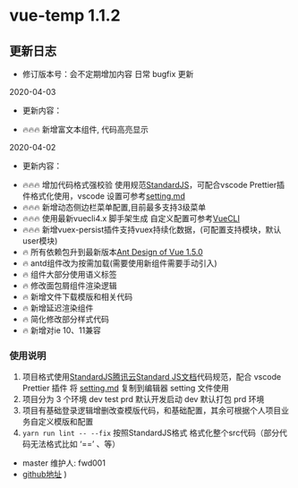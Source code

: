 # vue-temp 1.1.2

## 更新日志
- 修订版本号：会不定期增加内容 日常 bugfix 更新

2020-04-03
- 更新内容：
 + 🔥🔥🔥 新增富文本组件, 代码高亮显示

2020-04-02
- 更新内容：
 + 🔥🔥🔥 增加代码格式强校验 使用规范[StandardJS](https://cloud.tencent.com/developer/section/1489665)，可配合vscode Prettier插件格式化使用，vscode 设置可参考[setting.md](./setting.md)
 + 🔥🔥🔥 新增动态侧边栏菜单配置,目前最多支持3级菜单
 + 🔥🔥🔥 使用最新vuecli4.x 脚手架生成 自定义配置可参考[VueCLI](https://cli.vuejs.org/zh/config/)
 + 🔥🔥🔥 新增vuex-persist插件支持vuex持续化数据，(可配置支持模块，默认user模块)
 + 🔥 所有依赖包升到最新版本[Ant Design of Vue 1.5.0](https://www.antdv.com/docs/vue/introduce-cn/)
 + 🔥 antd组件改为按需加载(需要使用新组件需要手动引入)
 + 🔥 组件大部分使用语义标签
 + 🔥 修改面包屑组件渲染逻辑
 + 🔥 新增文件下载模版和相关代码
 + 🔥 新增延迟渲染组件
 + 🔥 简化修改部分样式代码
 + 🔥 新增对ie 10、11兼容


### 使用说明

1. 项目格式使用[StandardJS](https://standardjs.com/rules-zhcn.html)[腾讯云Standard JS文档](https://cloud.tencent.com/developer/section/1489665)代码规范，配合 vscode Prettier 插件 将 [setting.md](./setting.md) 复制到编辑器 setting 文件使用
2. 项目分为 3 个环境 dev test prd 默认开发启动 dev 默认打包 prd 环境
3. 项目有基础登录逻辑增删改查模版代码，和基础配置，其余可根据个人项目业务自定义模版和配置
4. `yarn run lint -- --fix` 按照StandardJS格式 格式化整个src代码（部分代码无法格式比如 ‘==’ 、等）

- master 维护人: fwd001
- [github地址](https://github.com/fwd001/vue-template-master)
)